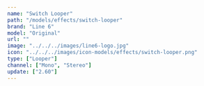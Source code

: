 ```yaml
---
name: "Switch Looper"
path: "/models/effects/switch-looper"
brand: "Line 6"
model: "Original"
url: ""
image: "../../../images/line6-logo.jpg"
icon: "../../../images/icon-models/effects/switch-looper.png"
type: ["Looper"]
channel: ["Mono", "Stereo"]
update: ["2.60"]
---
```

